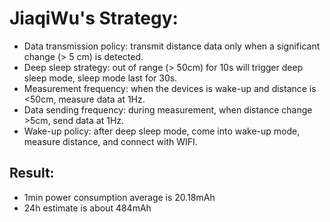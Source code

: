 # JiaqiWu's Strategy:
- Data transmission policy: transmit distance data only when a significant change (> 5 cm) is detected.
- Deep sleep strategy: out of range (> 50cm) for 10s will trigger deep sleep mode, sleep mode last for 30s.
- Measurement frequency: when the devices is wake-up and distance is <50cm, measure data at 1Hz.
- Data sending frequency: during measurement, when distance change >5cm, send data at 1Hz.
- Wake-up policy: after deep sleep mode, come into wake-up mode, measure distance, and connect with WIFI.

## Result:
- 1min power consumption average is 20.18mAh
- 24h estimate is about 484mAh

